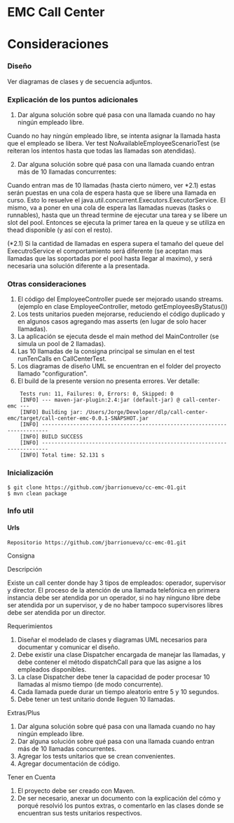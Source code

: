 EMC Call Center
===============

# Consideraciones

### Diseño
Ver diagramas de clases y de secuencia adjuntos.
### Explicación de los puntos adicionales
1. Dar alguna solución sobre qué pasa con una llamada cuando no hay ningún empleado libre.

Cuando no hay ningún empleado libre, se intenta asignar la llamada hasta que el empleado se libera.
Ver test NoAvailableEmployeeScenarioTest (se reiteran los intentos hasta que todas las llamadas son atendidas).

2. Dar alguna solución sobre qué pasa con una llamada cuando entran más de 10 llamadas concurrentes:

Cuando entran mas de 10 llamadas (hasta cierto número, ver *2.1) estas serán puestas en una cola de espera hasta que se libere una llamada en curso. Esto lo resuelve el java.util.concurrent.Executors.ExecutorService. El mismo, va a poner en una cola de espera las llamadas nuevas (tasks o runnables), hasta que un thread termine de ejecutar una tarea y se libere un slot del pool. Entonces se ejecuta la primer tarea en la queue y se utiliza en thead disponible (y así con el resto).

(*2.1) Si la cantidad de llamadas en espera supera el tamaño del queue del ExecutroService el comportamiento será diferente (se aceptan mas llamadas que las soportadas por el pool hasta llegar al maximo), y será necesaria una solución diferente a la presentada.


### Otras consideraciones
1. El código del EmployeeController puede ser mejorado usando streams. (ejemplo en clase EmployeeController, metodo getEmployeesByStatus())
2. Los tests unitarios pueden mejorarse, reduciendo el código duplicado y en algunos casos agregando mas asserts (en lugar de solo hacer llamadas).
3. La aplicación se ejecuta desde el main method del MainController (se simula un pool de 2 llamadas).
4. Las 10 llamadas de la consigna principal se simulan en el test runTenCalls en CallCenterTest.
5. Los diagramas de diseño UML se encuentran en el folder del proyecto llamado "configuration". 
6. El build de la presente version no presenta errores. Ver detalle:

```	
	Tests run: 11, Failures: 0, Errors: 0, Skipped: 0
	[INFO] --- maven-jar-plugin:2.4:jar (default-jar) @ call-center-emc ---
	[INFO] Building jar: /Users/Jorge/Developer/dlp/call-center-emc/target/call-center-emc-0.0.1-SNAPSHOT.jar
	[INFO] ------------------------------------------------------------------------
	[INFO] BUILD SUCCESS
	[INFO] ------------------------------------------------------------------------
	[INFO] Total time: 52.131 s
```

### Inicialización

```
$ git clone https://github.com/jbarrionuevo/cc-emc-01.git
$ mvn clean package

```

### Info util

#### Urls

```
Repositorio https://github.com/jbarrionuevo/cc-emc-01.git
```

Consigna

Descripción

Existe un call center donde hay 3 tipos de empleados: operador,
supervisor y director. El proceso de la atención de una llamada
telefónica en primera instancia debe ser atendida por un operador, si
no hay ninguno libre debe ser atendida por un supervisor, y de no
haber tampoco supervisores libres debe ser atendida por un director.

Requerimientos

1. Diseñar el modelado de clases y diagramas UML necesarios
para documentar y comunicar el diseño.
2. Debe existir una clase Dispatcher encargada de manejar las
llamadas, y debe contener el método dispatchCall para que las
asigne a los empleados disponibles.
3. La clase Dispatcher debe tener la capacidad de poder procesar
10 llamadas al mismo tiempo (de modo concurrente).
4. Cada llamada puede durar un tiempo aleatorio entre 5 y 10
segundos.
5. Debe tener un test unitario donde lleguen 10 llamadas.

Extras/Plus

1. Dar alguna solución sobre qué pasa con una llamada cuando no
hay ningún empleado libre.
2. Dar alguna solución sobre qué pasa con una llamada cuando
entran más de 10 llamadas concurrentes.
3. Agregar los tests unitarios que se crean convenientes.
4. Agregar documentación de código.

Tener en Cuenta

1. El proyecto debe ser creado con Maven.
2. De ser necesario, anexar un documento con la explicación del
cómo y porqué resolvió los puntos extras, o comentarlo en las
clases donde se encuentran sus tests unitarios respectivos.